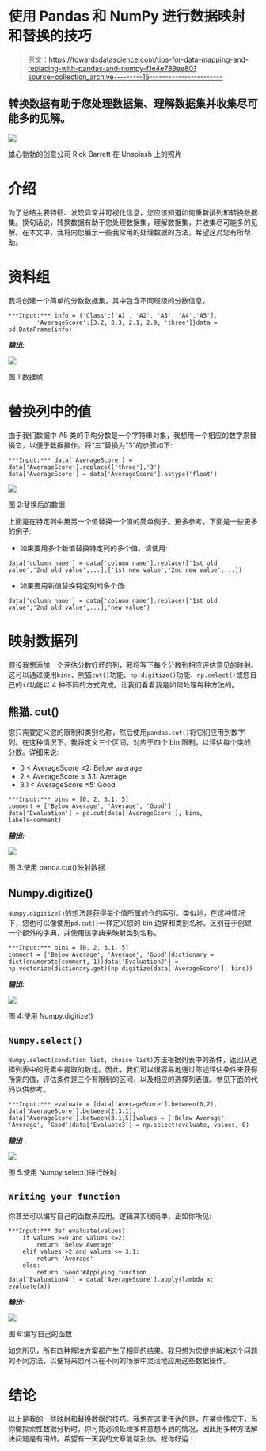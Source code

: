 # 使用 Pandas 和 NumPy 进行数据映射和替换的技巧

> 原文：<https://towardsdatascience.com/tips-for-data-mapping-and-replacing-with-pandas-and-numpy-f1e4e789ae80?source=collection_archive---------15----------------------->

## 转换数据有助于您处理数据集、理解数据集并收集尽可能多的见解。

![](img/07a5380ea5ee0ef8abac6e896500a400.png)

雄心勃勃的创意公司 Rick Barrett 在 Unsplash 上的照片

# 介绍

为了总结主要特征、发现异常并可视化信息，您应该知道如何重新排列和转换数据集。换句话说，转换数据有助于您处理数据集，理解数据集，并收集尽可能多的见解。在本文中，我将向您展示一些我常用的处理数据的方法，希望这对您有所帮助。

# 资料组

我将创建一个简单的分数数据集，其中包含不同班级的分数信息。

```
***Input:*** info = {'Class':['A1', 'A2', 'A3', 'A4','A5'],
        'AverageScore':[3.2, 3.3, 2.1, 2.9, 'three']}data = pd.DataFrame(info)
```

***输出:***

![](img/d6a1a03aacd1ccfdbcfdaeeed64fbd4e.png)

图 1:数据帧

# 替换列中的值

由于我们数据中 A5 类的平均分数是一个字符串对象，我想用一个相应的数字来替换它，以便于数据操作。将“三”替换为“3”的步骤如下:

```
***Input:*** data['AverageScore'] = data['AverageScore'].replace(['three'],'3')
data['AverageScore'] = data['AverageScore'].astype('float')
```

![](img/9522a935673f167719d30d04d9b2dc13.png)

图 2:替换后的数据

上面是在特定列中用另一个值替换一个值的简单例子。更多参考，下面是一些更多的例子:

*   如果要用多个新值替换特定列的多个值，请使用:

```
data['column name'] = data['column name'].replace(['1st old value','2nd old value',...],['1st new value','2nd new value',...])
```

*   如果要用新值替换特定列的多个值:

```
data['column name'] = data['column name'].replace(['1st old value','2nd old value',...],'new value')
```

# 映射数据列

假设我想添加一个评估分数好坏的列，我将写下每个分数到相应评估意见的映射。这可以通过使用`bins`、熊猫`cut()`功能、`np.digitize()`功能、`np.select()`或您自己的`if`功能以 4 种不同的方式完成。让我们看看我是如何处理每种方法的。

## 熊猫. cut()

您只需要定义您的限制和类别名称，然后使用`pandas.cut()`将它们应用到数字列。在这种情况下，我将定义三个区间，对应于四个 bin 限制，以评估每个类的分数。详细来说:

*   0 < AverageScore ≤2: Below average
*   2 < AverageScore ≤ 3.1: Average
*   3.1 < AverageScore ≤5: Good

```
***Input:*** bins = [0, 2, 3.1, 5]
comment = ['Below Average', 'Average', 'Good']
data['Evaluation'] = pd.cut(data['AverageScore'], bins, labels=comment)
```

***输出:***

![](img/e1df4a08cf496a66366dceb664382290.png)

图 3:使用 panda.cut()映射数据

## Numpy.digitize()

`Numpy.digitize()`的想法是获得每个值所属的仓的索引。类似地，在这种情况下，您也可以像使用`pd.cut()`一样定义您的 bin 边界和类别名称。区别在于创建一个额外的字典，并使用该字典来映射类别名称。

```
***Input:*** bins = [0, 2, 3.1, 5]
comment = ['Below Average', 'Average', 'Good']dictionary = dict(enumerate(comment, 1))data['Evaluation2'] = np.vectorize(dictionary.get)(np.digitize(data['AverageScore'], bins))
```

***输出:***

![](img/f3c0c7cfd660f0a20113663299ac2595.png)

图 4:使用 Numpy.digitize()

## `Numpy.select()`

`Numpy.select(condition list, choice list)`方法根据列表中的条件，返回从选择列表中的元素中提取的数组。因此，我们可以很容易地通过陈述评估条件来获得所需的值，评估条件是三个有限制的区间，以及相应的选择列表值。参见下面的代码以供参考。

```
***Input:*** evaluate = [data['AverageScore'].between(0,2), data['AverageScore'].between(2,3.1), data['AverageScore'].between(3.1,5)]values = ['Below Average', 'Average', 'Good']data['Evaluate3'] = np.select(evaluate, values, 0)
```

***输出*** :

![](img/57e188fcf5fc3630fa31b6e4bb50249a.png)

图 5:使用 Numpy.select()进行映射

## `Writing your function`

你甚至可以编写自己的函数来应用。逻辑其实很简单，正如你所见:

```
***Input:*** def evaluate(values):
    if values >=0 and values <=2:
        return 'Below Average'
    elif values >2 and values <= 3.1:
        return 'Average'
    else: 
        return 'Good'#Applying function
data['Evaluation4'] = data['AverageScore'].apply(lambda x: evaluate(x))
```

***输出:***

![](img/50c0acea951aeee325c10348ea6acd27.png)

图 6:编写自己的函数

如您所见，所有四种解决方案都产生了相同的结果。我只想为您提供解决这个问题的不同方法，以便将来您可以在不同的场景中灵活地应用这些数据操作。

# 结论

以上是我的一些映射和替换数据的技巧。我想在这里传达的是，在某些情况下，当你做探索性数据分析时，你可能必须处理多种意想不到的情况，因此用多种方法解决问题是有用的。希望有一天我的文章能帮到你。祝你好运！